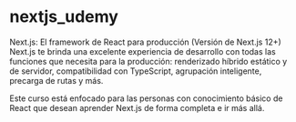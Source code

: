 # nextjs_udemy
 Next.js: El framework de React para producción (Versión de Next.js 12+)
Next.js te brinda una excelente experiencia de desarrollo con todas las funciones que necesita para la producción: renderizado híbrido estático y de servidor, compatibilidad con TypeScript, agrupación inteligente, precarga de rutas y más.

Este curso está enfocado para las personas con conocimiento básico de React que desean aprender Next.js de forma completa e ir más allá.
